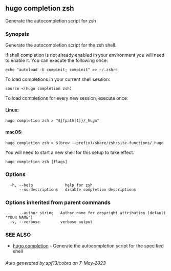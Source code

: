 ## hugo completion zsh

Generate the autocompletion script for zsh

### Synopsis

Generate the autocompletion script for the zsh shell.

If shell completion is not already enabled in your environment you will need
to enable it.  You can execute the following once:

	echo "autoload -U compinit; compinit" >> ~/.zshrc

To load completions in your current shell session:

	source <(hugo completion zsh)

To load completions for every new session, execute once:

#### Linux:

	hugo completion zsh > "${fpath[1]}/_hugo"

#### macOS:

	hugo completion zsh > $(brew --prefix)/share/zsh/site-functions/_hugo

You will need to start a new shell for this setup to take effect.


```
hugo completion zsh [flags]
```

### Options

```
  -h, --help              help for zsh
      --no-descriptions   disable completion descriptions
```

### Options inherited from parent commands

```
      --author string   Author name for copyright attribution (default "YOUR NAME")
  -v, --verbose         verbose output
```

### SEE ALSO

* [hugo completion](hugo_completion.md)	 - Generate the autocompletion script for the specified shell

###### Auto generated by spf13/cobra on 7-May-2023
